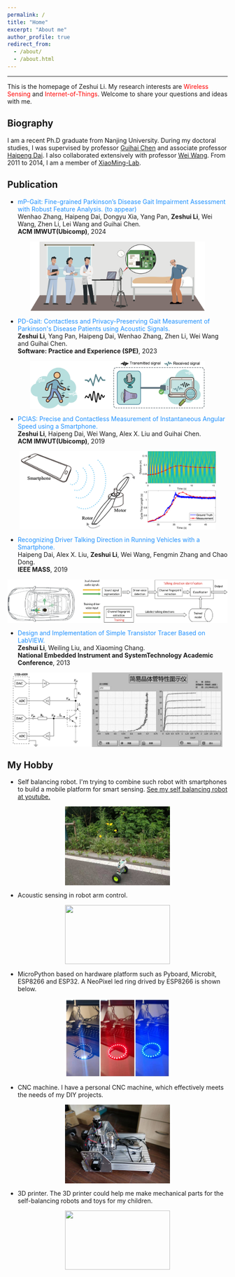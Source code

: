 ```yaml
---
permalink: /
title: "Home"
excerpt: "About me"
author_profile: true
redirect_from: 
  - /about/
  - /about.html
---
```

---
This is the homepage of Zeshui Li. My research interests are <font color=red>Wireless Sensing</font> and <font color=red>Internet-of-Things</font>. Welcome to share your questions and ideas with me.

Biography
---
I am a recent Ph.D graduate from Nanjing University. During my doctoral studies, I was supervised by professor [Guihai Chen](http://cs.nju.edu.cn/gchen/) and associate professor [Haipeng Dai](http://cs.nju.edu.cn/daihp/). I also collaborated extensively with professor [Wei Wang](http://cs.nju.edu.cn/ww/). 
From 2011 to 2014, I am a member of [XiaoMing-Lab](http://www.xiaoming-lab.com/).

Publication
---
* <font color=DodgerBlue>mP-Gait: Fine-grained Parkinson’s Disease Gait Impairment Assessment with Robust Feature Analysis. (to appear)<br /></font>
Wenhao Zhang, Haipeng Dai, Dongyu Xia, Yang Pan, **Zeshui Li**, Wei Wang, Zhen Li, Lei Wang and Guihai Chen.<br />
**ACM IMWUT(Ubicomp)**, 2024<br />
<p align="center"><img src="https://raw.githubusercontent.com/ZeshuiLi/ZeshuiLi.github.io/master/images/mPGait.png" width="400" height="160" align="center"></P>

* <font color=DodgerBlue>PD-Gait: Contactless and Privacy-Preserving Gait Measurement of Parkinson's Disease Patients using Acoustic Signals.<br /></font>
**Zeshui Li**, Yang Pan, Haipeng Dai, Wenhao Zhang, Zhen Li, Wei Wang and Guihai Chen.<br />
**Software: Practice and Experience (SPE)**, 2023<br />
<p align="center"><img src="https://raw.githubusercontent.com/ZeshuiLi/ZeshuiLi.github.io/master/images/PDGait.png" width="400" height="110" align="center"></P>

* <font color=DodgerBlue>PCIAS: Precise and Contactless Measurement of Instantaneous Angular Speed using a Smartphone.<br /></font>
**Zeshui Li**, Haipeng Dai, Wei Wang, Alex X. Liu and Guihai Chen.<br />
**ACM IMWUT(Ubicomp)**, 2019<br />
<p align="center"><img src="https://raw.githubusercontent.com/ZeshuiLi/ZeshuiLi.github.io/master/images/PCIAS1.jpg" width="450" height="180" align="center"></P>

* <font color=DodgerBlue>Recognizing Driver Talking Direction in Running Vehicles with a Smartphone.<br /></font>
Haipeng Dai, Alex X. Liu, **Zeshui Li**, Wei Wang, Fengmin Zhang and Chao Dong.<br />
**IEEE MASS**, 2019<br />
<p align="center"><img src="https://raw.githubusercontent.com/ZeshuiLi/ZeshuiLi.github.io/master/images/VehicleSpeaker.png" width="600" height="100" align="center"></P>

* <font color=DodgerBlue>Design and Implementation of Simple Transistor Tracer Based on LabVIEW.<br /></font>
**Zeshui Li**, Weiling Liu, and Xiaoming Chang.<br />
**National Embedded Instrument and SystemTechnology Academic Conference**, 2013<br />
<p align="center"><img src="https://raw.githubusercontent.com/ZeshuiLi/ZeshuiLi.github.io/master/images/Transistor.jpg" width="480" height="170" align="center"></P>

My Hobby
---
* Self balancing robot. I'm trying to combine such robot with smartphones to build a mobile platform for smart sensing. 
[See my self balancing robot at youtube.](https://www.youtube.com/watch?v=_J-YQ3ySKJA&list=PLxVt4lPz_cAiK9lSIy2-FKN1Th8wJ7R3r "My self balancing robot")
<p align="center"><img src="https://raw.githubusercontent.com/ZeshuiLi/ZeshuiLi.github.io/master/images/SelfBalancingRobotLittle.jpeg" width="240" height="180" align="center"></P>  

* Acoustic sensing in robot arm control.
<p align="center"><img
src="https://raw.githubusercontent.com/ZeshuiLi/ZeshuiLi.github.io/master/images/AcousticSensingRobotArm.gif" width="240" height="135" align="center"></P>

* MicroPython based on hardware platform such as Pyboard, Microbit, ESP8266 and ESP32. A NeoPixel led ring drived by ESP8266 is shown below.
<p align="center"><img
src="https://raw.githubusercontent.com/ZeshuiLi/ZeshuiLi.github.io/master/images/NeoPixelLittle.jpeg" width="240" height="180" align="center"></P>

* CNC machine. I have a personal CNC machine, which effectively meets the needs of my DIY projects.
<p align="center"><img
src="https://raw.githubusercontent.com/ZeshuiLi/ZeshuiLi.github.io/master/images/CNC.jpg" width="240" height="180" align="center"></P>

* 3D printer. The 3D printer could help me make mechanical parts for the self-balancing robots and toys for my children.
<p align="center"><img
src="https://raw.githubusercontent.com/ZeshuiLi/ZeshuiLi.github.io/master/images/3Dprinter.gif" width="240" height="135" align="center"></P>
